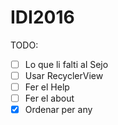 # IDI2016

TODO:
  - [ ] Lo que li falti al Sejo
  - [ ] Usar RecyclerView
  - [ ] Fer el Help
  - [ ] Fer el about
  - [x] Ordenar per any

